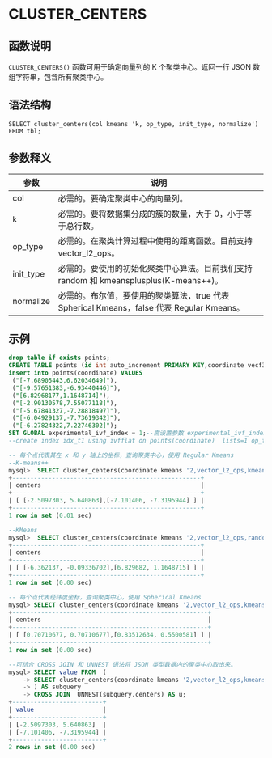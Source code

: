 # CLUSTER_CENTERS

## 函数说明

`CLUSTER_CENTERS()` 函数可用于确定向量列的 K 个聚类中心。返回一行 JSON 数组字符串，包含所有聚类中心。

## 语法结构

```
SELECT cluster_centers(col kmeans 'k, op_type, init_type, normalize')  FROM tbl;
```

## 参数释义

|  参数  | 说明 |
|  ----  | ----  |
| col | 必需的。要确定聚类中心的向量列。|
| k | 必需的。要将数据集分成的簇的数量，大于 0，小于等于总行数。|
| op_type| 必需的。在聚类计算过程中使用的距离函数。目前支持 vector_l2_ops。|
| init_type | 必需的。要使用的初始化聚类中心算法。目前我们支持 random 和 kmeansplusplus(K-means++)。|
| normalize | 必需的。布尔值，要使用的聚类算法，true 代表 Spherical Kmeans，false 代表 Regular Kmeans。|

## 示例

```sql
drop table if exists points;
CREATE TABLE points (id int auto_increment PRIMARY KEY,coordinate vecf32(2));
insert into points(coordinate) VALUES
 ("[-7.68905443,6.62034649]"),
 ("[-9.57651383,-6.93440446]"),
 ("[6.82968177,1.1648714]"),
 ("[-2.90130578,7.55077118]"),
 ("[-5.67841327,-7.28818497]"),
 ("[-6.04929137,-7.73619342]"),
 ("[-6.27824322,7.22746302]");
SET GLOBAL experimental_ivf_index = 1;--需设置参数 experimental_ivf_index 值为 1（默认 0）才能使用向量索引
--create index idx_t1 using ivfflat on points(coordinate)  lists=1 op_type "vector_l2_ops";

-- 每个点代表其在 x 和 y 轴上的坐标，查询聚类中心，使用 Regular Kmeans
--K-means++
mysql>  SELECT cluster_centers(coordinate kmeans '2,vector_l2_ops,kmeansplusplus,false') AS centers FROM points;
+----------------------------------------------------+
| centers                                            |
+----------------------------------------------------+
| [ [-2.5097303, 5.640863],[-7.101406, -7.3195944] ] |
+----------------------------------------------------+
1 row in set (0.01 sec)

--KMeans
mysql>  SELECT cluster_centers(coordinate kmeans '2,vector_l2_ops,random,false') AS centers FROM points;
+----------------------------------------------------+
| centers                                            |
+----------------------------------------------------+
| [ [-6.362137, -0.09336702],[6.829682, 1.1648715] ] |
+----------------------------------------------------+
1 row in set (0.00 sec)

-- 每个点代表经纬度坐标，查询聚类中心，使用 Spherical Kmeans
mysql> SELECT cluster_centers(coordinate kmeans '2,vector_l2_ops,kmeansplusplus,true') AS centers FROM points;
+------------------------------------------------------+
| centers                                              |
+------------------------------------------------------+
| [ [0.70710677, 0.70710677],[0.83512634, 0.5500581] ] |
+------------------------------------------------------+
1 row in set (0.00 sec)

--可结合 CROSS JOIN 和 UNNEST 语法将 JSON 类型数据内的聚类中心取出来。
mysql> SELECT value FROM  (
    -> SELECT cluster_centers(coordinate kmeans '2,vector_l2_ops,kmeansplusplus,false') AS centers FROM  points
    -> ) AS subquery 
    -> CROSS JOIN  UNNEST(subquery.centers) AS u;
+-------------------------+
| value                   |
+-------------------------+
| [-2.5097303, 5.640863]  |
| [-7.101406, -7.3195944] |
+-------------------------+
2 rows in set (0.00 sec)
```
